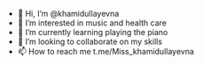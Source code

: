 - 👋 Hi, I’m @khamidullayevna
- 👀 I’m interested in music and health care
- 🌱 I’m currently learning playing the piano 
- 💞️ I’m looking to collaborate on my skills
- 📫 How to reach me t.me/Miss_khamidullayevna

<!---
khamidullayevna/khamidullayevna is a ✨ special ✨ repository because its `README.md` (this file) appears on your GitHub profile.
You can click the Preview link to take a look at your changes.
--->
